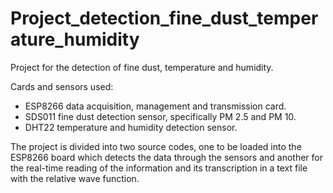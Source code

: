 # Project_detection_fine_dust_temperature_humidity
Project for the detection of fine dust, temperature and humidity.

Cards and sensors used:
  - ESP8266 data acquisition, management and transmission card.
  - SDS011 fine dust detection sensor, specifically PM 2.5 and PM 10.
  - DHT22 temperature and humidity detection sensor.

The project is divided into two source codes, one to be loaded into the ESP8266 board which detects the data through the sensors and another for the real-time reading of the information and its transcription in a text file with the relative wave function.
